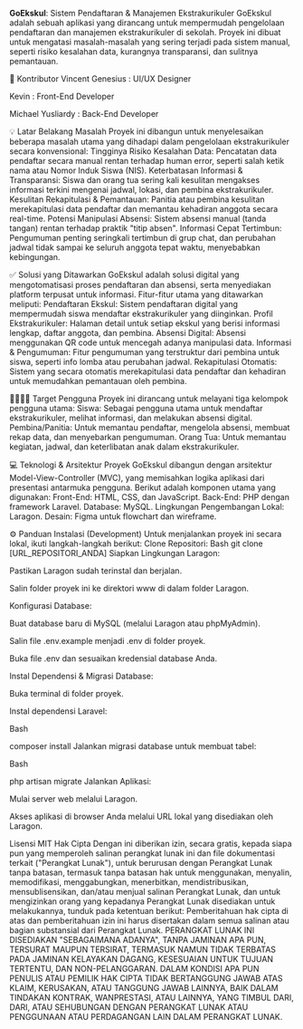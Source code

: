 **GoEkskul**: Sistem Pendaftaran & Manajemen Ekstrakurikuler
GoEkskul adalah sebuah aplikasi yang dirancang untuk mempermudah pengelolaan pendaftaran dan manajemen ekstrakurikuler di sekolah. Proyek ini dibuat untuk mengatasi masalah-masalah yang sering terjadi pada sistem manual, seperti risiko kesalahan data, kurangnya transparansi, dan sulitnya pemantauan.

👥 Kontributor
Vincent Genesius : UI/UX Designer 

Kevin : Front-End Developer 

Michael Yusliardy : Back-End Developer 


💡 Latar Belakang Masalah
Proyek ini dibangun untuk menyelesaikan beberapa masalah utama yang dihadapi dalam pengelolaan ekstrakurikuler secara konvensional:
Tingginya Risiko Kesalahan Data: Pencatatan data pendaftar secara manual rentan terhadap human error, seperti salah ketik nama atau Nomor Induk Siswa (NIS).
Keterbatasan Informasi & Transparansi: Siswa dan orang tua sering kali kesulitan mengakses informasi terkini mengenai jadwal, lokasi, dan pembina ekstrakurikuler.
Kesulitan Rekapitulasi & Pemantauan: Panitia atau pembina kesulitan merekapitulasi data pendaftar dan memantau kehadiran anggota secara real-time.
Potensi Manipulasi Absensi: Sistem absensi manual (tanda tangan) rentan terhadap praktik "titip absen".
Informasi Cepat Tertimbun: Pengumuman penting seringkali tertimbun di grup chat, dan perubahan jadwal tidak sampai ke seluruh anggota tepat waktu, menyebabkan kebingungan.


✅ Solusi yang Ditawarkan
GoEkskul adalah solusi digital yang mengotomatisasi proses pendaftaran dan absensi, serta menyediakan platform terpusat untuk informasi. Fitur-fitur utama yang ditawarkan meliputi:
Pendaftaran Ekskul: Sistem pendaftaran digital yang mempermudah siswa mendaftar ekstrakurikuler yang diinginkan.
Profil Ekstrakurikuler: Halaman detail untuk setiap ekskul yang berisi informasi lengkap, daftar anggota, dan pembina.
Absensi Digital: Absensi menggunakan QR code untuk mencegah adanya manipulasi data.
Informasi & Pengumuman: Fitur pengumuman yang terstruktur dari pembina untuk siswa, seperti info lomba atau perubahan jadwal.
Rekapitulasi Otomatis: Sistem yang secara otomatis merekapitulasi data pendaftar dan kehadiran untuk memudahkan pemantauan oleh pembina.

👨‍👩‍👧‍👦 Target Pengguna
Proyek ini dirancang untuk melayani tiga kelompok pengguna utama:
Siswa: Sebagai pengguna utama untuk mendaftar ekstrakurikuler, melihat informasi, dan melakukan absensi digital.
Pembina/Panitia: Untuk memantau pendaftar, mengelola absensi, membuat rekap data, dan menyebarkan pengumuman.
Orang Tua: Untuk memantau kegiatan, jadwal, dan keterlibatan anak dalam ekstrakurikuler.

💻 Teknologi & Arsitektur
Proyek GoEkskul dibangun dengan arsitektur Model-View-Controller (MVC), yang memisahkan logika aplikasi dari presentasi antarmuka pengguna. Berikut adalah komponen utama yang digunakan:
Front-End: HTML, CSS, dan JavaScript.
Back-End: PHP dengan framework Laravel.
Database: MySQL.
Lingkungan Pengembangan Lokal: Laragon.
Desain: Figma untuk flowchart dan wireframe.

⚙️ Panduan Instalasi (Development)
Untuk menjalankan proyek ini secara lokal, ikuti langkah-langkah berikut:
Clone Repositori:
Bash
git clone [URL_REPOSITORI_ANDA]
Siapkan Lingkungan Laragon:

Pastikan Laragon sudah terinstal dan berjalan.

Salin folder proyek ini ke direktori www di dalam folder Laragon.

Konfigurasi Database:

Buat database baru di MySQL (melalui Laragon atau phpMyAdmin).

Salin file .env.example menjadi .env di folder proyek.

Buka file .env dan sesuaikan kredensial database Anda.

Instal Dependensi & Migrasi Database:

Buka terminal di folder proyek.

Instal dependensi Laravel:

Bash

composer install
Jalankan migrasi database untuk membuat tabel:

Bash

php artisan migrate
Jalankan Aplikasi:

Mulai server web melalui Laragon.

Akses aplikasi di browser Anda melalui URL lokal yang disediakan oleh Laragon.

Lisensi MIT
Hak Cipta
Dengan ini diberikan izin, secara gratis, kepada siapa pun yang memperoleh salinan perangkat lunak ini dan file dokumentasi terkait ("Perangkat Lunak"), untuk berurusan dengan Perangkat Lunak tanpa batasan, termasuk tanpa batasan hak untuk menggunakan, menyalin, memodifikasi, menggabungkan, menerbitkan, mendistribusikan, mensublisensikan, dan/atau menjual salinan Perangkat Lunak, dan untuk mengizinkan orang yang kepadanya Perangkat Lunak disediakan untuk melakukannya, tunduk pada ketentuan berikut:
Pemberitahuan hak cipta di atas dan pemberitahuan izin ini harus disertakan dalam semua salinan atau bagian substansial dari Perangkat Lunak.
PERANGKAT LUNAK INI DISEDIAKAN "SEBAGAIMANA ADANYA", TANPA JAMINAN APA PUN, TERSURAT MAUPUN TERSIRAT, TERMASUK NAMUN TIDAK TERBATAS PADA JAMINAN KELAYAKAN DAGANG, KESESUAIAN UNTUK TUJUAN TERTENTU, DAN NON-PELANGGARAN. DALAM KONDISI APA PUN PENULIS ATAU PEMILIK HAK CIPTA TIDAK BERTANGGUNG JAWAB ATAS KLAIM, KERUSAKAN, ATAU TANGGUNG JAWAB LAINNYA, BAIK DALAM TINDAKAN KONTRAK, WANPRESTASI, ATAU LAINNYA, YANG TIMBUL DARI, DARI, ATAU SEHUBUNGAN DENGAN PERANGKAT LUNAK ATAU PENGGUNAAN ATAU PERDAGANGAN LAIN DALAM PERANGKAT LUNAK.






